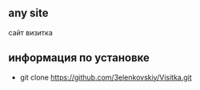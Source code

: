 ## any site
сайт визитка
## информация по установке
- git clone https://github.com/3elenkovskiy/Visitka.git
